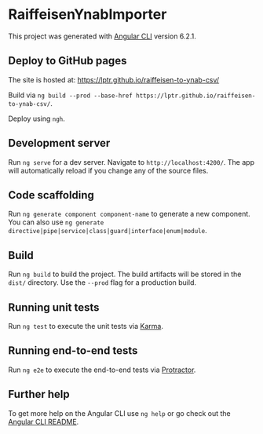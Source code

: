 # RaiffeisenYnabImporter

This project was generated with [Angular CLI](https://github.com/angular/angular-cli) version 6.2.1.

## Deploy to GitHub pages

The site is hosted at: https://lptr.github.io/raiffeisen-to-ynab-csv/

Build via `ng build --prod --base-href https://lptr.github.io/raiffeisen-to-ynab-csv/`.

Deploy using `ngh`.

## Development server

Run `ng serve` for a dev server. Navigate to `http://localhost:4200/`. The app will automatically reload if you change any of the source files.

## Code scaffolding

Run `ng generate component component-name` to generate a new component. You can also use `ng generate directive|pipe|service|class|guard|interface|enum|module`.

## Build

Run `ng build` to build the project. The build artifacts will be stored in the `dist/` directory. Use the `--prod` flag for a production build.

## Running unit tests

Run `ng test` to execute the unit tests via [Karma](https://karma-runner.github.io).

## Running end-to-end tests

Run `ng e2e` to execute the end-to-end tests via [Protractor](http://www.protractortest.org/).

## Further help

To get more help on the Angular CLI use `ng help` or go check out the [Angular CLI README](https://github.com/angular/angular-cli/blob/master/README.md).
